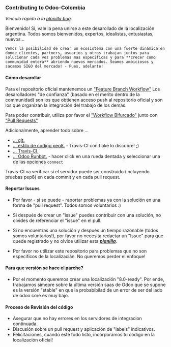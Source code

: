 ### Contributing to Odoo-Colombia

*Vinculo rápido a la [planilla bug](https://raw.githubusercontent.com/ingadhoc/odoo-argentina/master/ISSUE_TEMPLATE.md).*

Bienvenido! Si, vale la pena unirse a este desarollado de la localización argentina. Todos somos bienvenidos, expertos, idealistas, entusiastas, nuevos...

```
Vemos la posibilidad de crear un ecosistema con una fuerte dinámica en donde clientes, partners, usuarios y otros trabajan juntos para solucionar cada vez problemas mas especificas y para **crecer como communidad entera** abriendo nuevos mercados. Seamos ambiciosos y sacamos SIGO del mercado! - Pues, adelante!
```
#### Cómo desarollar
Para el repositorio oficial mantenemos un ["Feature Branch Workflow"](https://www.atlassian.com/es/git/workflows#!workflow-feature-branch)
Los desarolladores "de confianza" (basado en el merito dentro de la communidad) son los que obtienen acceso push al repositorio oficial y son los que organizan la integración del trabajo de los demás.

Para poder contribuir, utiliza por favor el ["Workflow Bifurcado"](https://www.atlassian.com/es/git/workflows#!workflow-forking) junto con ["Pull Requests"](https://www.atlassian.com/es/git/workflows#!pull-request)

Adicionalmente, aprender todo sobre ...
- [... git.](https://www.atlassian.com/es/git/)
- [... estilo de codigo pep8.](http://recursospython.com/pep8es.pdf) - Travis-CI con flake lo discubre! ;)
- [... Travis-CI.](http://docs.travis-ci.com/user/getting-started/)
- [... Odoo Runbot.](http://runbot.odoo.com/runbot) - hacer click en una rueda dentada y seleccionar una de las opciones `connect`

Travis-CI va verificar si el servidor puede ser construido (incluyendo pruebas pep8) en cada commit y en cada pull request.

#### Reportar Issues
- Por favor - si se puede - raportar problemas ya con la solución en una forma de "pull request". Todos somos voluntarios :)

- Si después de crear un "issue" puedes contribuir con una solución, no olvides de referenciar el "issue" en el pull.

- Si no encuentras una solución y después un tiempo razonable (todos somos voluntarios!), por favor no necesita redactar un "Issue" para que quede registrado y no olvide utilizar esta ***[planilla](https://raw.githubusercontent.com/ingadhoc/odoo-argentina/master/ISSUE_TEMPLATE.md)***.

- Por favor no utilizar este repositorio para problemas que no son especificos de la localizacián. No queremos perder el enfoque!

#### Para que versión se hace el parche?
- Por el momento queremos crear una localización "8.0-ready". Por ende, trabajamos simepre sobre la última versión saas de Odoo que se supone es la versión "stable" en que la probabibilad de un error de ser del lado de odoo core es muy bajo.


#### Proceso de Revisión del código
- Asegurar que no hay errores en los servidores de integracion continuada.
- Discusión sobre un pull request y aplicación de "labels" indicativos.
- Felicitaciones, cuando este todo listo, incorporamos tu código en la localización oficial!
